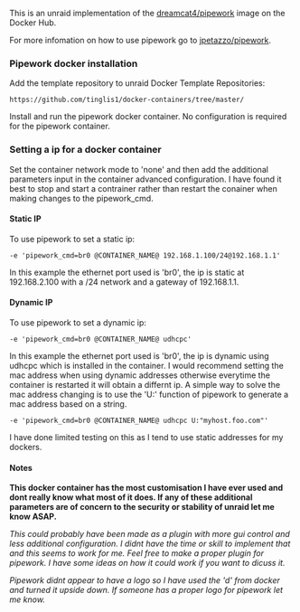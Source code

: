 This is an unraid implementation of the [dreamcat4/pipework](https://hub.docker.com/r/dreamcat4/pipework/) image on the Docker Hub.

For more infomation on how to use pipework go to [jpetazzo/pipework](https://github.com/jpetazzo/pipework).

### Pipework docker installation

Add the template repository to unraid Docker Template Repositories:

	https://github.com/tinglis1/docker-containers/tree/master/

Install and run the pipework docker container. No configuration is required for the pipework container.


### Setting a ip for a docker container

Set the container network mode to 'none' and then add the additional parameters input in the container advanced configuration.
I have found it best to stop and start a contrainer rather than restart the conainer when making changes to the pipework_cmd.


#### Static IP
To use pipework to set a  static ip:

	-e 'pipework_cmd=br0 @CONTAINER_NAME@ 192.168.1.100/24@192.168.1.1'
	
In this example the ethernet port used is 'br0', the ip is static at 192.168.2.100 with a /24 network and a gateway of 192.168.1.1.

#### Dynamic IP


To use pipework to set a  dynamic ip:

	-e 'pipework_cmd=br0 @CONTAINER_NAME@ udhcpc'
	
In this example the ethernet port used is 'br0', the ip is dynamic using udhcpc which is installed in the container.
I would recommend setting the mac address when using dynamic addresses otherwise everytime the container is restarted it will obtain a differnt ip.
A simple way to solve the mac address changing is to use the 'U:' function of pipework to generate a mac address based on a string.

	-e 'pipework_cmd=br0 @CONTAINER_NAME@ udhcpc U:"myhost.foo.com"'
	
I have done limited testing on this as I tend to use static addresses for my dockers.


#### Notes

**This docker container has the most customisation I have ever used and dont really know what most of it does. If any of these additional parameters are of concern to the security or stability of unraid let me know ASAP.**

*This could probably have been made as a plugin with more gui control and less additional configuration. I didnt have the time or skill to implement that and this seems to work for me. Feel free to make a proper plugin for pipework. I have some ideas on how it could work if you want to dicuss it.*

*Pipework didnt appear to have a logo so I have used the 'd' from docker and turned it upside down. If someone has a proper logo for pipework let me know.*